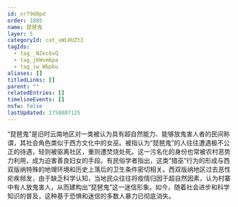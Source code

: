 ```yaml
---
id: nr79d0pd
order: 1085
name: 琵琶鬼
layer: 5
categoryId: cat_uWLHUZtI
tagIds:
  - tag__NZec6vQ
  - tag_jKWvm6pa
  - tag_iw_Wbpbu
aliases: []
titledLinks: []
parent: ""
relatedEntries: []
timelineEvents: []
nsfw: false
lastUpdated: 1758087125
---
```


“琵琶鬼”是旧时云南地区对一类被认为具有超自然能力、能够放鬼害人者的民间称谓，其社会角色类似于西方文化中的女巫。被指认为“琵琶鬼”的人往往遭遇极不公正的待遇，轻则被驱离社区，重则遭焚烧处死。这一污名化的身份也常被农村恶势力利用，成为迫害善良妇女的手段。有民俗学者指出，这类“猎巫”行为的形成与西双版纳特殊的地理环境和历史上落后的卫生条件密切相关。西双版纳地区过去恶性疟疾频发，由于缺乏科学认知，当地民众往往将疫情归因于超自然因素，认为村寨中有人放鬼害人，从而建构出“琵琶鬼”这一迷信形象。如今，随着社会进步和科学知识的普及，这种基于恐惧和迷信的多数人暴力已彻底消失。